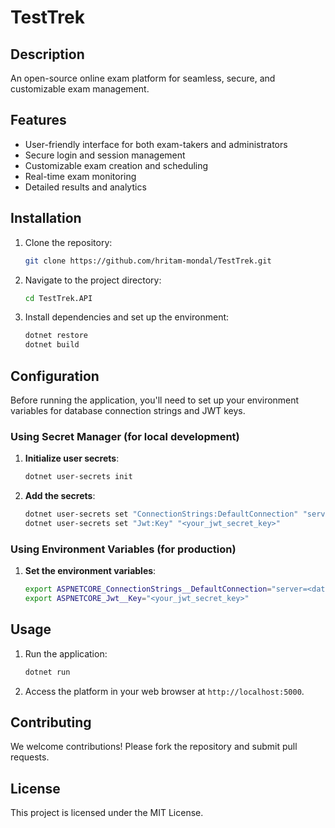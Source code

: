 # TestTrek

## Description
An open-source online exam platform for seamless, secure, and customizable exam management.

## Features
- User-friendly interface for both exam-takers and administrators
- Secure login and session management
- Customizable exam creation and scheduling
- Real-time exam monitoring
- Detailed results and analytics

## Installation
1. Clone the repository:
    ```sh
    git clone https://github.com/hritam-mondal/TestTrek.git
    ```
2. Navigate to the project directory:
    ```sh
    cd TestTrek.API
    ```
3. Install dependencies and set up the environment:
    ```sh
    dotnet restore
    dotnet build
    ```

## Configuration
Before running the application, you'll need to set up your environment variables for database connection strings and JWT keys.

### Using Secret Manager (for local development)
1. **Initialize user secrets**:
    ```sh
    dotnet user-secrets init
    ```
2. **Add the secrets**:
    ```sh
    dotnet user-secrets set "ConnectionStrings:DefaultConnection" "server=<database_server_ip>;uid=<db_username>;pwd=<db_password>;database=<database_name>"
    dotnet user-secrets set "Jwt:Key" "<your_jwt_secret_key>"
    ```

### Using Environment Variables (for production)
1. **Set the environment variables**:
    ```sh
    export ASPNETCORE_ConnectionStrings__DefaultConnection="server=<database_server_ip>;uid=<db_username>;pwd=<db_password>;database=<database_name>"
    export ASPNETCORE_Jwt__Key="<your_jwt_secret_key>"
    ```

## Usage
1. Run the application:
    ```sh
    dotnet run
    ```
2. Access the platform in your web browser at `http://localhost:5000`.

## Contributing
We welcome contributions! Please fork the repository and submit pull requests.

## License
This project is licensed under the MIT License.
